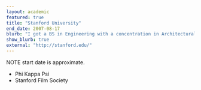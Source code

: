 ```yaml
---
layout: academic
featured: true
title: "Stanford University"
end_date: 2007-08-17
blurb: "I got a BS in Engineering with a concentration in Architectural Design and a minor in Symbolic Systems."
show_blurb: true
external: "http://stanford.edu/"
---
```

NOTE start date is approximate.

 * Phi Kappa Psi
 * Stanford Film Society
